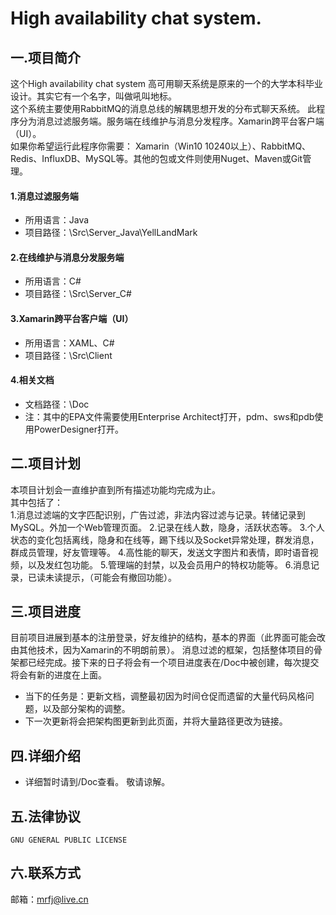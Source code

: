 # High availability chat system.
## 一.项目简介
这个High availability chat system 高可用聊天系统是原来的一个的大学本科毕业设计。其实它有一个名字，叫做吼叫地标。
<br />
这个系统主要使用RabbitMQ的消息总线的解耦思想开发的分布式聊天系统。
此程序分为消息过滤服务端。服务端在线维护与消息分发程序。Xamarin跨平台客户端（UI）。
<br />
如果你希望运行此程序你需要：
Xamarin（Win10 10240以上）、RabbitMQ、Redis、InfluxDB、MySQL等。其他的包或文件则使用Nuget、Maven或Git管理。

#### 1.消息过滤服务端
* 所用语言：Java
* 项目路径：\Src\Server_Java\YellLandMark
#### 2.在线维护与消息分发服务端
* 所用语言：C#
* 项目路径：\Src\Server_C#
#### 3.Xamarin跨平台客户端（UI）
* 所用语言：XAML、C#
* 项目路径：\Src\Client
#### 4.相关文档
* 文档路径：\Doc
* 注：其中的EPA文件需要使用Enterprise Architect打开，pdm、sws和pdb使用PowerDesigner打开。

## 二.项目计划
本项目计划会一直维护直到所有描述功能均完成为止。<br />
其中包括了：<br />
1.消息过滤端的文字匹配识别，广告过滤，非法内容过滤与记录。转储记录到MySQL。外加一个Web管理页面。
2.记录在线人数，隐身，活跃状态等。
3.个人状态的变化包括离线，隐身和在线等，踢下线以及Socket异常处理，群发消息，群成员管理，好友管理等。
4.高性能的聊天，发送文字图片和表情，即时语音视频，以及发红包功能。
5.管理端的封禁，以及会员用户的特权功能等。
6.消息记录，已读未读提示，（可能会有撤回功能）。
## 三.项目进度
目前项目进展到基本的注册登录，好友维护的结构，基本的界面（此界面可能会改由其他技术，因为Xamarin的不明朗前景）。
消息过滤的框架，包括整体项目的骨架都已经完成。接下来的日子将会有一个项目进度表在/Doc中被创建，每次提交将会有新的进度在上面。
* 当下的任务是：更新文档，调整最初因为时间仓促而遗留的大量代码风格问题，以及部分架构的调整。
* 下一次更新将会把架构图更新到此页面，并将大量路径更改为链接。
## 四.详细介绍

* 详细暂时请到/Doc查看。 敬请谅解。

## 五.法律协议

    GNU GENERAL PUBLIC LICENSE

## 六.联系方式
   邮箱：mrfj@live.cn